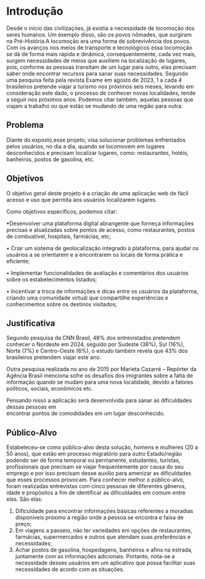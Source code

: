 # Introdução

Desde o início das civilizações, já existia a necessidade de locomoção dos seres humanos.
Um exemplo disso, são os povos nômades, que surgiram na Pré-História.A locomoção era uma forma de sobrevivência dos povos.
Com os avanços nos meios de transporte e tecnológicos essa locomoção se dá de forma mais rápida e dinâmica, consequentemente, cada vez mais, surgem necessidades de meios que auxiliem na localização de lugares, pois, conforme as pessoas transitam de um lugar para outro, elas precisam saber onde encontrar recursos para sanar suas necessidades. 
Segundo uma pesquisa feita pela revista Exame em agosto de 2023, 1 a cada 4 brasileiros pretende viajar a turismo nos próximos seis meses, levando em consideração este dado, o processo de conhecer novas localidades, tende a seguir nos próximos anos. Podemos citar também, aquelas pessoas que viajam a trabalho ou que estão se mudando de uma região para outra.

## Problema
Diante do exposto,esse projeto, visa solucionar problemas enfrentados pelos usuários, no dia a dia, quando se locomovem em lugares desconhecidos e precisam localizar lugares, como: restaurantes, hotéis, banheiros, postos de gasolina, etc.


## Objetivos

O objetivo geral deste projeto é a criação de uma aplicação web de fácil acesso e uso que permita aos usuários localizarem lugares.

Como objetivos específicos, podemos citar:

•Desenvolver uma plataforma digital abrangente que forneça informações precisas e atualizadas sobre pontos de acesso, como restaurantes,
postos de combustível, hospitais, farmácias, etc;

• Criar um sistema de geolocalização integrado à plataforma, para ajudar os usuários a
se orientarem e a encontrarem os locais de forma prática e eficiente;

• Implementar funcionalidades de avaliação e comentários dos usuários sobre os
estabelecimentos listados; 

• Incentivar a troca de informações e dicas entre os usuários da plataforma, criando uma
comunidade virtual que compartilhe experiências e conhecimentos sobre os destinos visitados;

## Justificativa

Segundo pesquisa da CNN Brasil, 48% dos entrevistados pretendem conhecer o
Nordeste em 2024, seguido por Sudeste (38%), Sul (16%), Norte (7%) e Centro-Oeste (6%), o
estudo também revela que 43% dos brasileiros pretendem viajar este ano.

Outra pesquisa realizada no ano de 2015 por Marieta Cazarré – Repórter da Agência
Brasil menciona sofre os desafios dos imigrantes sobre a falta de informação quando se
mudam para uma nova localidade, devido a fatores políticos, sociais, econômicos etc.

Pensando nisso a aplicação será desenvolvida para sanar as dificuldades dessas pessoas em  
encontrar pontos de comodidades em um lugar desconhecido. 


## Público-Alvo

Estabeleceu-se como público-alvo desta solução, homens e mulheres (20 a 50 anos),
que estão em processo migratório para outro Estado/região podendo ser de forma temporal ou
permanente, estudantes, turistas, profissionais que precisam se viajar frequentemente por
causa do seu emprego e por isso precisam desse auxílio para amenizar as dificuldades que
esses processos provocam.
Para conhecer melhor o público-alvo, foram realizadas entrevistas com cinco pessoas
de diferentes gêneros, idade e propósitos a fim de identificar as dificuldades em comum entre
elas. São elas:
1. Dificuldade para encontrar informações básicas referentes a moradias disponíveis
próximo a região onde a pessoa se encontra e faixa de preço;
2. Em viagens a passeio, não ter variedades em opções de restaurantes, farmácias,
supermercados e outros que atendam suas preferências e necessidades;
3. Achar postos de gasolina, hospedagens, banheiros e afins na estrada, juntamente com
as informações adicionais.
Portanto, nota-se a necessidade desses usuários em um aplicativo que possa facilitar suas
necessidades de acordo com as situações.
